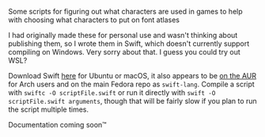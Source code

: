 Some scripts for figuring out what characters are used in games to help with choosing what characters to put on font atlases

I had originally made these for personal use and wasn't thinking about publishing them, so I wrote them in Swift, which doesn't currently support compiling on Windows.  Very sorry about that.  I guess you could try out WSL?

Download Swift [here](https://swift.org/download/) for Ubuntu or macOS, it also appears to be [on the AUR](https://aur.archlinux.org/packages/swift/) for Arch users and on the main Fedora repo as `swift-lang`.  Compile a script with `swiftc -O scriptFile.swift` or run it directly with `swift -O scriptFile.swift arguments`, though that will be fairly slow if you plan to run the script multiple times.

Documentation coming soon™
